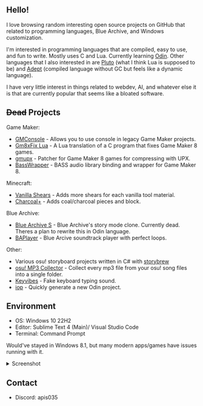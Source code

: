 ## Hello!

I love browsing random interesting open source projects on GitHub that related to programming languages, Blue Archive, and Windows customization.

I'm interested in programming languages that are compiled, easy to use, and fun to write. Mostly uses C and Lua. Currently learning [Odin](https://odin-lang.com). Other languages that I also interested in are [Pluto](https://pluto-lang.org) (what I think Lua is supposed to be) and [Adept](https://github.com/AdeptLanguage/Adept) (compiled language without GC but feels like a dynamic language).

I have very little interest in things related to webdev, AI, and whatever else it is that are currently popular that seems like a bloated software.

## ~~Dead~~ Projects

Game Maker:
- [GMConsole](https://github.com/Apis035/GMConsole) - Allows you to use console in legacy Game Maker projects.
- [Gm8xFix Lua](https://github.com/Apis035/gm8x_fix_lua) - A Lua translation of a C program that fixes Game Maker 8 games.
- [gmupx](https://github.com/Apis035/gmupx) - Patcher for Game Maker 8 games for compressing with UPX.
- [BassWrapper](https://github.com/Apis035/BassWrapper) - BASS audio library binding and wrapper for Game Maker 8.

Minecraft:
- [Vanilla Shears](https://github.com/Apis035/vanilla-shears) - Adds more shears for each vanilla tool material.
- [Charcoal+](https://github.com/Apis035/charcoal-plus) - Adds coal/charcoal pieces and block.

Blue Archive:
- [Blue Archive S](https://github.com/Apis035/Blue-Archive-S) - Blue Archive's story mode clone. Currently dead. Theres a plan to rewrite this in Odin language.
- [BAPlayer](https://github.com/Apis035/BAPlayer) - Blue Arcive soundtrack player with perfect loops.

Other:
- Various osu! storyboard projects written in C# with [storybrew](https://github.com/Damnae/storybrew)
- [osu! MP3 Collector](https://github.com/Apis035/osu-mp3-collector) - Collect every mp3 file from your osu! song files into a single folder.
- [Keyvibes](https://github.com/Apis035/keyvibes) - Fake keyboard typing sound.
- [iop](https://github.com/Apis035/iop) - Quickly generate a new Odin project.

## Environment

- OS: Windows 10 22H2
- Editor: Sublime Text 4 (Main)/ Visual Studio Code
- Terminal: Command Prompt

Would've stayed in Windows 8.1, but many modern apps/games have issues running with it.
<details>
<summary>Screenshot</summary>
<IMG src="https://i.imgur.com/LeA9CrB.png"/>
</details>

## Contact

- Discord: apis035

<!---
Apis035/Apis035 is a ✨ special ✨ repository because its `README.md` (this file) appears on your GitHub profile.
You can click the Preview link to take a look at your changes.
--->
